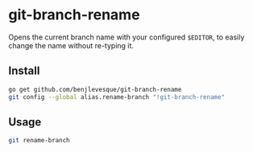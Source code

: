 # git-branch-rename

Opens the current branch name with your configured `$EDITOR`, to easily change the name without re-typing it.

## Install

```bash
go get github.com/benjlevesque/git-branch-rename
git config --global alias.rename-branch "!git-branch-rename"
```

## Usage
```bash
git rename-branch
```

